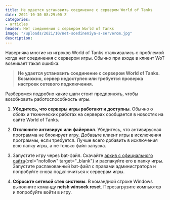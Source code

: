 ```yaml
---
title: Не удается установить соединение с сервером World of Tanks
date: 2021-10-30 08:29:00 Z
categories:
- articles
header: Нет соединения с сервером World of Tanks
image: "/uploads/2021/10/net-soedineniya-s-serverom.jpg"
description: 
---
```


Наверняка многие из игроков World of Tanks сталкивались с проблемой когда нет соединения с сервером игры. Обычно при входе в клиент WoT возникает такая ошибка:

> **Не удается установить соединение с сервером World of Tanks. Возможно, сервер недоступен или требуется проверка настроек сетевого подключения.**

Разберемся подробно какие шаги стоит предпринять, чтобы возобновить работоспособность игры.

1. **Убедитесь, что серверы игры работают и доступны**. Обычно о сбоях и технических работах на серверах сообщается в новостях на сайте World of Tanks.

2. **Отключите антивирус или файервол**. Убедитесь, что антивирусная программа не блокирует игру. Добавьте клиент игры в исключения программы, если требуется. Лучше всего добавить в исключения всю папку игры, а не только файл запуска.

3. Запустите игру через bat-файл. Скачайте [архив с официального сайта](https://dl-support.gcdn.co/wot/ru/Temp/Firewall_wot.zip){:rel="nofollow" target="_blank"} и распакуйте его в папку игры. Запустите распакованный bat-файл с правами администратора и попробуйте снова подключиться к серверам игры.

4. **Сбросьте сетевой стек системы**. В командной строке Windows выполните команду **netsh winsock reset**. Перезагрузите компьютер и попробуйте войти в игру.